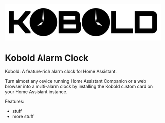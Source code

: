 <div align="center">
    <img src="./assets/kobold-logo.svg" alt="" width="600" align="center" />
</div>

# Kobold Alarm Clock

Kobold: A feature-rich alarm clock for Home Assistant.

Turn almost any device running Home Assistant Companion or a web browser into a multi-alarm clock by installing the Kobold custom card on your Home Assistant instance.

Features:
- stuff
- more stuff
